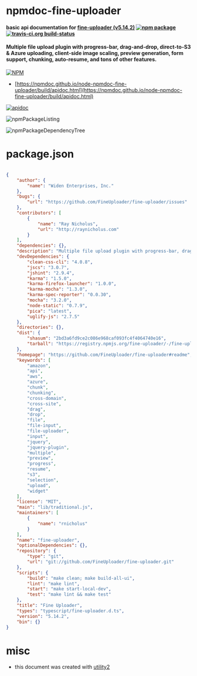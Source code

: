 # npmdoc-fine-uploader

#### basic api documentation for  [fine-uploader (v5.14.2)](https://github.com/FineUploader/fine-uploader#readme)  [![npm package](https://img.shields.io/npm/v/npmdoc-fine-uploader.svg?style=flat-square)](https://www.npmjs.org/package/npmdoc-fine-uploader) [![travis-ci.org build-status](https://api.travis-ci.org/npmdoc/node-npmdoc-fine-uploader.svg)](https://travis-ci.org/npmdoc/node-npmdoc-fine-uploader)

#### Multiple file upload plugin with progress-bar, drag-and-drop, direct-to-S3 & Azure uploading, client-side image scaling, preview generation, form support, chunking, auto-resume, and tons of other features.

[![NPM](https://nodei.co/npm/fine-uploader.png?downloads=true&downloadRank=true&stars=true)](https://www.npmjs.com/package/fine-uploader)

- [https://npmdoc.github.io/node-npmdoc-fine-uploader/build/apidoc.html](https://npmdoc.github.io/node-npmdoc-fine-uploader/build/apidoc.html)

[![apidoc](https://npmdoc.github.io/node-npmdoc-fine-uploader/build/screenCapture.buildCi.browser.%252Ftmp%252Fbuild%252Fapidoc.html.png)](https://npmdoc.github.io/node-npmdoc-fine-uploader/build/apidoc.html)

![npmPackageListing](https://npmdoc.github.io/node-npmdoc-fine-uploader/build/screenCapture.npmPackageListing.svg)

![npmPackageDependencyTree](https://npmdoc.github.io/node-npmdoc-fine-uploader/build/screenCapture.npmPackageDependencyTree.svg)



# package.json

```json

{
    "author": {
        "name": "Widen Enterprises, Inc."
    },
    "bugs": {
        "url": "https://github.com/FineUploader/fine-uploader/issues"
    },
    "contributors": [
        {
            "name": "Ray Nicholus",
            "url": "http://raynicholus.com"
        }
    ],
    "dependencies": {},
    "description": "Multiple file upload plugin with progress-bar, drag-and-drop, direct-to-S3 & Azure uploading, client-side image scaling, preview generation, form support, chunking, auto-resume, and tons of other features.",
    "devDependencies": {
        "clean-css-cli": "4.0.8",
        "jscs": "3.0.7",
        "jshint": "2.9.4",
        "karma": "1.5.0",
        "karma-firefox-launcher": "1.0.0",
        "karma-mocha": "1.3.0",
        "karma-spec-reporter": "0.0.30",
        "mocha": "3.2.0",
        "node-static": "0.7.9",
        "pica": "latest",
        "uglify-js": "2.7.5"
    },
    "directories": {},
    "dist": {
        "shasum": "2bd3a6fd9ce2c086e968caf093fc4f4064740e16",
        "tarball": "https://registry.npmjs.org/fine-uploader/-/fine-uploader-5.14.2.tgz"
    },
    "homepage": "https://github.com/FineUploader/fine-uploader#readme",
    "keywords": [
        "amazon",
        "api",
        "aws",
        "azure",
        "chunk",
        "chunking",
        "cross-domain",
        "cross-site",
        "drag",
        "drop",
        "file",
        "file-input",
        "file-uploader",
        "input",
        "jquery",
        "jquery-plugin",
        "multiple",
        "preview",
        "progress",
        "resume",
        "s3",
        "selection",
        "upload",
        "widget"
    ],
    "license": "MIT",
    "main": "lib/traditional.js",
    "maintainers": [
        {
            "name": "rnicholus"
        }
    ],
    "name": "fine-uploader",
    "optionalDependencies": {},
    "repository": {
        "type": "git",
        "url": "git://github.com/FineUploader/fine-uploader.git"
    },
    "scripts": {
        "build": "make clean; make build-all-ui",
        "lint": "make lint",
        "start": "make start-local-dev",
        "test": "make lint && make test"
    },
    "title": "Fine Uploader",
    "types": "typescript/fine-uploader.d.ts",
    "version": "5.14.2",
    "bin": {}
}
```



# misc
- this document was created with [utility2](https://github.com/kaizhu256/node-utility2)
